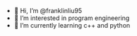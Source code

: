 - 👋 Hi, I’m @franklinliu95
- 👀 I’m interested in program engineering 
- 🌱 I’m currently learning c++ and python

<!---
franklinliu95/franklinliu95 is a ✨ special ✨ repository because its `README.md` (this file) appears on your GitHub profile.
You can click the Preview link to take a look at your changes.
--->
